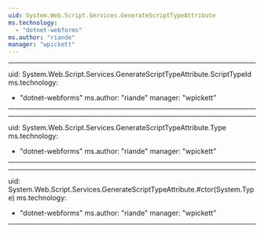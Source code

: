 ```yaml
---
uid: System.Web.Script.Services.GenerateScriptTypeAttribute
ms.technology: 
  - "dotnet-webforms"
ms.author: "riande"
manager: "wpickett"
---
```


---
uid: System.Web.Script.Services.GenerateScriptTypeAttribute.ScriptTypeId
ms.technology: 
  - "dotnet-webforms"
ms.author: "riande"
manager: "wpickett"
---

---
uid: System.Web.Script.Services.GenerateScriptTypeAttribute.Type
ms.technology: 
  - "dotnet-webforms"
ms.author: "riande"
manager: "wpickett"
---

---
uid: System.Web.Script.Services.GenerateScriptTypeAttribute.#ctor(System.Type)
ms.technology: 
  - "dotnet-webforms"
ms.author: "riande"
manager: "wpickett"
---
